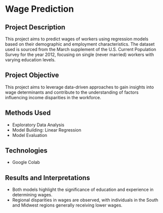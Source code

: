 # Wage Prediction

## Project Description
This project aims to predict wages of workers using regression models based on their demographic and employment characteristics. The dataset used is sourced from the March supplement of the U.S. Current Population Survey for the year 2012, focusing on single (never married) workers with varying education levels.

## Project Objective
This project aims to leverage data-driven approaches to gain insights into wage determinants and contribute to the understanding of factors influencing income disparities in the workforce.

## Methods Used
* Exploratory Data Analysis
* Model Building: Linear Regression
* Model Evaluation

## Technologies
* Google Colab

## Results and Interpretations
* Both models highlight the significance of education and experience in determining wages.
* Regional disparities in wages are observed, with individuals in the South and Midwest regions generally receiving lower wages.
